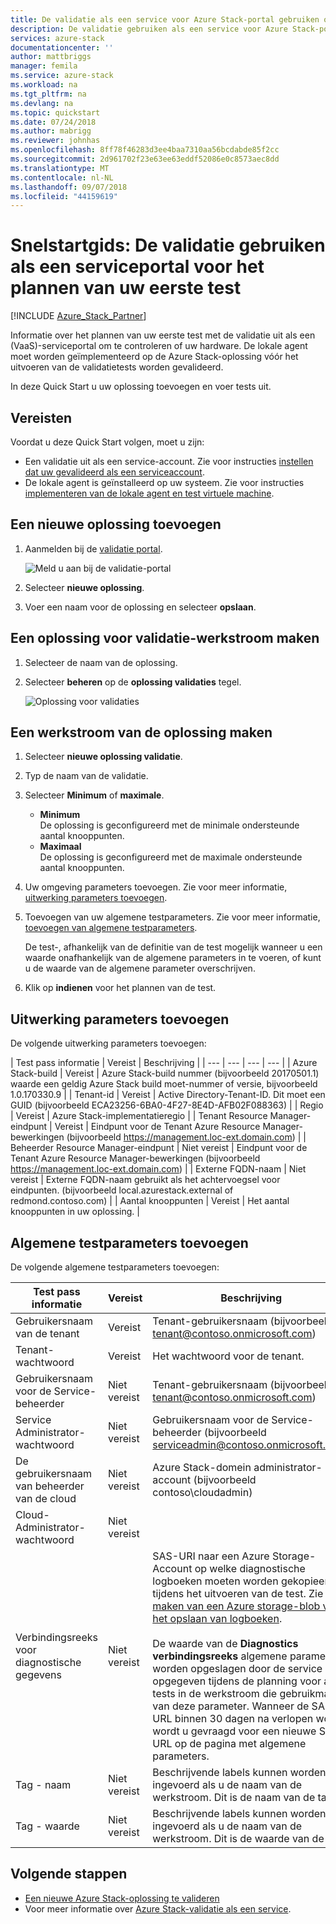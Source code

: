 ```yaml
---
title: De validatie als een service voor Azure Stack-portal gebruiken om te plannen van uw eerste test | Microsoft Docs
description: De validatie gebruiken als een service voor Azure Stack-portal voor het plannen van uw eerste test.
services: azure-stack
documentationcenter: ''
author: mattbriggs
manager: femila
ms.service: azure-stack
ms.workload: na
ms.tgt_pltfrm: na
ms.devlang: na
ms.topic: quickstart
ms.date: 07/24/2018
ms.author: mabrigg
ms.reviewer: johnhas
ms.openlocfilehash: 8ff78f46283d3ee4baa7310aa56bcdabde85f2cc
ms.sourcegitcommit: 2d961702f23e63ee63eddf52086e0c8573aec8dd
ms.translationtype: MT
ms.contentlocale: nl-NL
ms.lasthandoff: 09/07/2018
ms.locfileid: "44159619"
---
```

# <a name="quickstart-use-the-validation-as-a-service-portal-to-schedule-your-first-test"></a>Snelstartgids: De validatie gebruiken als een serviceportal voor het plannen van uw eerste test

[!INCLUDE [Azure_Stack_Partner](./includes/azure-stack-partner-appliesto.md)]

Informatie over het plannen van uw eerste test met de validatie uit als een (VaaS)-serviceportal om te controleren of uw hardware. De lokale agent moet worden geïmplementeerd op de Azure Stack-oplossing vóór het uitvoeren van de validatietests worden gevalideerd.

In deze Quick Start u uw oplossing toevoegen en voer tests uit.

## <a name="prerequisites"></a>Vereisten

Voordat u deze Quick Start volgen, moet u zijn:
 - Een validatie uit als een service-account. Zie voor instructies [instellen dat uw gevalideerd als een serviceaccount](azure-stack-vaas-set-up-account.md).  
- De lokale agent is geïnstalleerd op uw systeem. Zie voor instructies [implementeren van de lokale agent en test virtuele machine](azure-stack-vaas-test-vm.md).

## <a name="add-a-new-solution"></a>Een nieuwe oplossing toevoegen

1. Aanmelden bij de [validatie portal](https://azurestackvalidation.com).

    ![Meld u aan bij de validatie-portal](media/vaas_portalsignin.png)  

2. Selecteer **nieuwe oplossing**.
3. Voer een naam voor de oplossing en selecteer **opslaan**.

## <a name="create-a-solution-validation-workflow"></a>Een oplossing voor validatie-werkstroom maken

1. Selecteer de naam van de oplossing.
2. Selecteer **beheren** op de **oplossing validaties** tegel.

    ![Oplossing voor validaties](media/image2.png)

## <a name="create-a-solution-workflow"></a>Een werkstroom van de oplossing maken

1. Selecteer **nieuwe oplossing validatie**.
2. Typ de naam van de validatie.
3. Selecteer **Minimum** of **maximale**.  
    - **Minimum**  
    De oplossing is geconfigureerd met de minimale ondersteunde aantal knooppunten.  
    - **Maximaal**  
    De oplossing is geconfigureerd met de maximale ondersteunde aantal knooppunten.
4. Uw omgeving parameters toevoegen. Zie voor meer informatie, [uitwerking parameters toevoegen](#add-environmental-parameters).
5. Toevoegen van uw algemene testparameters. Zie voor meer informatie, [toevoegen van algemene testparameters](#add-common-test-parameters).

    De test-, afhankelijk van de definitie van de test mogelijk wanneer u een waarde onafhankelijk van de algemene parameters in te voeren, of kunt u de waarde van de algemene parameter overschrijven.
6. Klik op **indienen** voor het plannen van de test.

## <a name="add-environmental-parameters"></a>Uitwerking parameters toevoegen

De volgende uitwerking parameters toevoegen:

| Test pass informatie | Vereist | Beschrijving |
| --- | --- | --- | --- |
| Azure Stack-build | Vereist | Azure Stack-build nummer (bijvoorbeeld 20170501.1) waarde een geldig Azure Stack build moet-nummer of versie, bijvoorbeeld 1.0.170330.9 |
| Tenant-id | Vereist | Active Directory-Tenant-ID. Dit moet een GUID (bijvoorbeeld ECA23256-6BA0-4F27-8E4D-AFB02F088363) |
| Regio | Vereist | Azure Stack-implementatieregio |
| Tenant Resource Manager-eindpunt | Vereist | Eindpunt voor de Tenant Azure Resource Manager-bewerkingen (bijvoorbeeld https://management.loc-ext.domain.com) |
| Beheerder Resource Manager-eindpunt | Niet vereist | Eindpunt voor de Tenant Azure Resource Manager-bewerkingen (bijvoorbeeld https://management.loc-ext.domain.com) |
| Externe FQDN-naam | Niet vereist | Externe FQDN-naam gebruikt als het achtervoegsel voor eindpunten. (bijvoorbeeld local.azurestack.external of redmond.contoso.com) |
| Aantal knooppunten | Vereist | Het aantal knooppunten in uw oplossing. |

## <a name="add-common-test-parameters"></a>Algemene testparameters toevoegen

De volgende algemene testparameters toevoegen:

| Test pass informatie | Vereist | Beschrijving |
| --- | --- | --- |
| Gebruikersnaam van de tenant | Vereist | Tenant-gebruikersnaam (bijvoorbeeld tenant@contoso.onmicrosoft.com) |
| Tenant-wachtwoord | Vereist | Het wachtwoord voor de tenant. |
| Gebruikersnaam voor de Service-beheerder | Niet vereist | Tenant-gebruikersnaam (bijvoorbeeld tenant@contoso.onmicrosoft.com) |
| Service Administrator-wachtwoord | Niet vereist | Gebruikersnaam voor de Service-beheerder (bijvoorbeeld serviceadmin@contoso.onmicrosoft.com) |
| De gebruikersnaam van beheerder van de cloud | Niet vereist | Azure Stack-domein administrator-account (bijvoorbeeld contoso\cloudadmin) |
| Cloud-Administrator-wachtwoord | Niet vereist | |
|  Verbindingsreeks voor diagnostische gegevens | Niet vereist | SAS-URI naar een Azure Storage-Account op welke diagnostische logboeken moeten worden gekopieerd tijdens het uitvoeren van de test. Zie [maken van een Azure storage-blob voor het opslaan van logboeken](azure-stack-vaas-set-up-account.md#create-an-azure-storage-blob-to-store-logs). <br><br>De waarde van de **Diagnostics verbindingsreeks** algemene parameter worden opgeslagen door de service en opgegeven tijdens de planning voor alle tests in de werkstroom die gebruikmaken van deze parameter. Wanneer de SAS-URL binnen 30 dagen na verlopen wordt, wordt u gevraagd voor een nieuwe SAS-URL op de pagina met algemene parameters. |
| Tag - naam | Niet vereist |  Beschrijvende labels kunnen worden ingevoerd als u de naam van de werkstroom. Dit is de naam van de tag. |
| Tag - waarde | Niet vereist | Beschrijvende labels kunnen worden ingevoerd als u de naam van de werkstroom. Dit is de waarde van de tag. |

## <a name="next-steps"></a>Volgende stappen

- [Een nieuwe Azure Stack-oplossing te valideren](azure-stack-vaas-validate-solution-new.md)  
- Voor meer informatie over [Azure Stack-validatie als een service](https://docs.microsoft.com/azure/azure-stack/partner).
